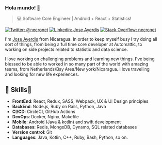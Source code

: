 ### Hola mundo! 👋
>  💻 Software Core Engineer | Android + React + Statistics!

[![Twitter: @necronet](https://img.shields.io/twitter/follow/necronet?style=social)](https://twitter.com/necronet)
[![Linkedin: Jose Ayerdis](https://img.shields.io/badge/-Jose%20Ayerdis-blue?&logo=Linkedin&logoColor=white)](https://www.linkedin.com/in/ayerdisdeveloper/)
[![Stack Overflow: necronet](https://img.shields.io/badge/-Stack%20Overflow-222222?logo=stack-overflow&link=https://stackoverflow.com/users/story/6241000)](https://stackoverflow.com/users/382920/necronet)

I'm [Jose Ayerdis](https://necronet.github.io/) from Nicaragua. In order to keep myself busy I try doing all sort of things, from being a full time core developer at Automattic, to working on side projects related to statistic and data science. 

I love working on challenging problems and learning new things. I've being blessed to be able to worked in so many part of the world with amazing teams, from Netherlands/Bay Area/New york/Nicaragua. I love travelling and looking for new life experiences.

##  🎉 Skills🎉
- **FrontEnd**: React, Redux, SASS, Webpack, UX & UI Design principles
- **BackEnd**: Node.js, Ruby on Rails, Python, Java
- **CI/CD**: CircleCI, GitHub Actions
- **DevOps**: Docker, Nginx, Makefile
- **Mobile**: Android (Java & kotlin) and swift development
- **Databases**: Redis, MongoDB, Dynamo, SQL related databases
- **Version control**: Git
- **Languages**: Java, Kotlin, C++, Ruby, Bash, Python, so on.
